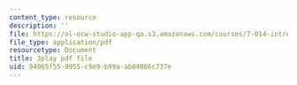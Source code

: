 ```yaml
---
content_type: resource
description: ''
file: https://ol-ocw-studio-app-qa.s3.amazonaws.com/courses/7-014-introductory-biology-spring-2005/94065f559955c9e9b99aab84066c737e_5WqgNOSoD_M.pdf
file_type: application/pdf
resourcetype: Document
title: 3play pdf file
uid: 94065f55-9955-c9e9-b99a-ab84066c737e
---
```

